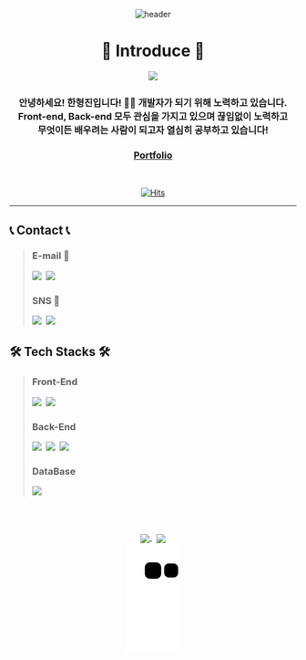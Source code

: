 <div align=center>

  ![header](https://capsule-render.vercel.app/api?type=slice&color=424242&height=300&section=header&text=Hello,%20World!&fontSize=90&fontAlign=60&fontAlignY=37.5&fontColor=FFFFFF&desc=😁HyungJin's%20GitHub%20Profile&descAlign=78&descAlignY=17&animation=twinkling&rotate=19.5)

  # 👋 Introduce 👋
  <img src="https://user-images.githubusercontent.com/104360734/172914566-d48bc407-5401-441d-b049-ae66019d93d4.gif" width="50%">
  <!--  ![terminal](https://user-images.githubusercontent.com/104360734/197514706-cca6a47b-39fa-4220-9f28-35afae64def3.gif) -->
  <!-- https://www.terminalgif.com/ -->
  <br>
  <h3>
  <b>안녕하세요! 한형진입니다! 🙋‍♂️
  개발자가 되기 위해 노력하고 있습니다.
  <br>
  Front-end, Back-end 모두 관심을 가지고 있으며 끊임없이 노력하고
  <br>
  무엇이든 배우려는 사람이 되고자 열심히 공부하고 있습니다!
  </b>

  ### <b>[Portfolio](https://hyungjinhan.github.io/) </b>
  </h3>
  <br>

  [![Hits](https://hits.seeyoufarm.com/api/count/incr/badge.svg?url=https%3A%2F%2Fgithub.com%2FHyungJinHan&count_bg=7B7B7B&title_bg=%23181717&icon=GitHub&icon_color=E7E7E7&title=Click👍&edge_flat=true)](https://github.com/HyungJinHan)
</div>

<hr>

## 📞 Contact 📞

<span>

  > ### <b>E-mail 📧</b>
  > <img src="https://img.shields.io/badge/Naver-03C75A?style=flat-square&logo=Naver&logoColor=white&link=han1210_36@naver.com">&nbsp;
  > <img src="https://img.shields.io/badge/Gmail-EA4335?style=flat-square&logo=Gmail&logoColor=white&link=hhj961210@gmail.com">
  >
  > ### <b>SNS 💬</b>
  > <img src="https://img.shields.io/badge/Tech Blog-20C997?style=flat-square&logo=velog&logoColor=white&link=https://velog.io/@hyungjin_han">&nbsp;
  > <img src="https://img.shields.io/badge/HyungJin Han-1877F2?style=flat-square&logo=Facebook&logoColor=white&link=https://www.facebook.com/hyeongjinh1">
</span>

<!--  ### Velog Update! ✍️
[![Velog's GitHub stats](https://velog-readme-stats.vercel.app/api/list?name=hyungjin_han&color=dark)](https://velog.io/@hyungjin_han) -->


<span>

## 🛠️ Tech Stacks 🛠️

> ### <b>Front-End</b>
> <img src="https://img.shields.io/badge/JavaScript-F7DF1E?style=flat-square&logo=JavaScript&logoColor=424242">&nbsp;
> <img src="https://img.shields.io/badge/React-61DAFB?style=flat-square&logo=React&logoColor=black">
>
> ### <b>Back-End</b>
> <img src="https://img.shields.io/badge/Python-3776AB?style=flat-square&logo=Python&logoColor=white">&nbsp;
> <img src="https://img.shields.io/badge/FastAPI-009688?style=flat-square&logo=FastAPI&logoColor=white">&nbsp;
> <img src="https://img.shields.io/badge/Node.js-339933?style=flat-square&logo=Node.js&logoColor=white">
>
> ### <b>DataBase</b>
> <img src="https://img.shields.io/badge/Mysql-4479A1?style=flat-square&logo=Mysql&logoColor=white">

<br><br>

</span>
<!--   
## Using Tools 🛠️

<img src="https://img.shields.io/badge/VSCode-007ACC?style=flat-square&logo=Visual Studio Code&logoColor=white">&nbsp;
<img src="https://img.shields.io/badge/Mysql Workbench-4479A1?style=flat-square&logo=Mysql&logoColor=white">&nbsp;
<br><br>
<img src="https://img.shields.io/badge/Git-F05032?style=flat-square&logo=Git&logoColor=white">&nbsp;
<img src="https://img.shields.io/badge/GitHub-181717?style=flat-square&logo=GitHub&logoColor=white">&nbsp;
<img src="https://img.shields.io/badge/Heroku-430098?style=flat-square&logo=Heroku&logoColor=white">&nbsp; -->


<!-- ![snake gif](https://github.com/HyungJinHan/HyungJinHan/blob/output/github-contribution-grid-snake.svg) -->
<p align="center">
<span><a href="https://github.com/HyungJinHan/github-readme-stats" target='_blank'>
<img align="center" src="https://github-readme-stats.vercel.app/api?username=HyungJinHan&show_icons=true&theme=transparent&hide=issues&line_height=24&include_all_commits=True" />
</a></span>
&nbsp;
<span><a href="https://github.com/HyungJinHan/github-readme-stats" target='_blank'>
<img align="center" src="https://github-readme-stats.vercel.app/api/top-langs/?username=HyungJinHan&layout=compact&theme=transparent&langs_count=6&card_width=260" />
</a></span>
<br/> 
<a href="https://github.com/Platane/snk" target='_blank'>
<img align="center" src="https://github.com/HyungJinHan/HyungJinHan/blob/output/github-contribution-grid-snake.svg" />
</a>
</p>

<!-- <div align=right>

# 💻 Using Platforms

<img src="https://img.shields.io/badge/Windows-0078D6?style=flat-square&logo=Windows&logoColor=white">&nbsp;
<img src="https://img.shields.io/badge/Android-3DDC84?style=flat-square&logo=Android&logoColor=white"/>&nbsp;
<img src="https://img.shields.io/badge/Google Chrome-4285F4?style=flat-square&logo=Google Chrome&logoColor=white">
</div> -->

<!-- <p align="left">
<img src="https://capsule-render.vercel.app/api?type=slice&color=424242&height=300&section=footer&text=See Ya,%20World!&fontSize=90&fontAlign=45&fontAlignY=66&fontColor=FFFFFF&desc=HyungJin's GitHub Profile&descAlign=66&descAlignY=45.5&animation=twinkling&rotate=19.5">
</p> -->
